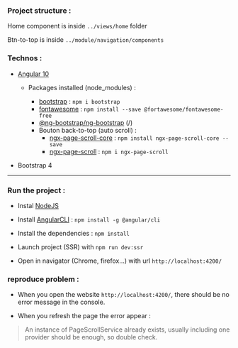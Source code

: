 ### Project structure : 

Home component is inside `../views/home` folder

Btn-to-top is inside `../module/navigation/components`

### Technos :
- [Angular 10](https://www.npmjs.com/package/@angular/cli)
    - Packages installed (node_modules) : 
        - [bootstrap](https://www.npmjs.com/package/bootstrap) : `npm i bootstrap`
        - [fontawesome](https://www.npmjs.com/package/@fortawesome/angular-fontawesome) : `npm install --save @fortawesome/fontawesome-free`
        - [@ng-bootstrap/ng-bootstrap](https://www.npmjs.com/package/@ng-bootstrap/ng-bootstrap) (/)

      * Bouton back-to-top (auto scroll) :
        - [ngx-page-scroll-core](https://www.npmjs.com/package/ngx-page-scroll) : `npm install ngx-page-scroll-core --save`
        - [ngx-page-scroll](https://www.npmjs.com/package/ngx-page-scroll) : `npm i ngx-page-scroll` 
        
- Bootstrap 4        

<hr>

### Run the project :
- Instal [NodeJS](https://nodejs.org/en/download/)
- Install [AngularCLI](https://cli.angular.io/) : `npm install -g @angular/cli`
- Install the dependencies : `npm install`

- Launch project (SSR) with `npm run dev:ssr` 
- Open in navigator (Chrome, firefox...) with url `http://localhost:4200/`

### reproduce problem : 

- When you open the website `http://localhost:4200/`, there should be no error message in the console.

- When you refresh the page the error appear : 
> An instance of PageScrollService already exists, usually including one provider should be enough, so double check.



